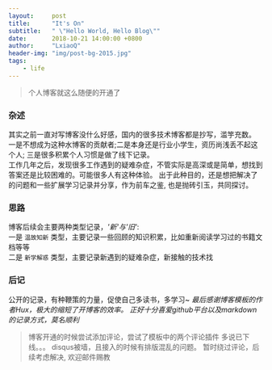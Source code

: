 ```yaml
---
layout:     post
title:      "It's On"
subtitle:   " \"Hello World, Hello Blog\""
date:       2018-10-21 14:00:00 +0800
author:     "LxiaoQ"
header-img: "img/post-bg-2015.jpg"
tags:
    - life
---
```



> 个人博客就这么随便的开通了

### 杂述
其实之前一直对写博客没什么好感，国内的很多技术博客都是抄写，滥竽充数。<br>
一是不想成为这种水博客的贡献者;二是本身还是行业小学生，资历尚浅丢不起这个人; 三是很多积累个人习惯是做了线下记录。<br>
工作几年之后，发现很多工作遇到的疑难杂症，不管实际是高深或是简单，想找到答案还是比较困难的。可能很多人有这种体验。
出于此种目的，还是想把解决了的问题和一些扩展学习记录并分享，作为前车之鉴, 也是抛砖引玉，共同探讨。

### 思路
博客后续会主要两种类型记录，*'新'*与*'旧'*:<br>
一是 `温故知新` 类型，主要记录一些回顾的知识积累，比如重新阅读学习过的书籍文档等等 <br>
二是 `新学解惑` 类型，主要记录新遇到的疑难杂症，新接触的技术找

### 后记
公开的记录，有种鞭策的力量，促使自己多读书，多学习~
_最后感谢博客模板的作者Hux，极大的缩短了开博客的效率。_
_正好十分喜爱github平台以及markdown的记录方式，莫名顺利_
> 博客开通的时候尝试添加评论，尝试了模板中的两个评论插件
> 多说已下线。。。
> disqus被墙，且接入的时候有排版混乱的问题。
> 暂时绕过评论，后续考虑解决, 欢迎邮件赐教
